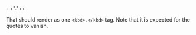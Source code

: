 ++"."++

That should render as one `<kbd>.</kbd>` tag. Note that it is expected
for the quotes to vanish.
